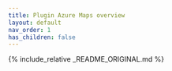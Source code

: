 ```yaml
---
title: Plugin Azure Maps overview
layout: default
nav_order: 1
has_children: false
---
```


{% include_relative _README_ORIGINAL.md %}
